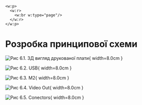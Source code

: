 ```{=openxml}
<w:p>
  <w:r>
    <w:br w:type="page"/>
  </w:r>
</w:p>
```

# Розробка принципової схеми

![Рис 6.1. 3Д вигляд друкованої плати](/workspaces/Diplom/docs/word/imgs/image-6.png){ width=8.0cm }

![Рис 6.2. USB](/workspaces/Diplom/docs/word/imgs/image-7.png){ width=8.0cm }

![Рис 6.3. M2](/workspaces/Diplom/docs/word/imgs/image-8.png){ width=8.0cm }

![Рис 6.4. Video Out](/workspaces/Diplom/docs/word/imgs/image-10.png){ width=8.0cm }


![Рис 6.5. Conectors](/workspaces/Diplom/docs/word/imgs/image-11.png){ width=8.0cm }
